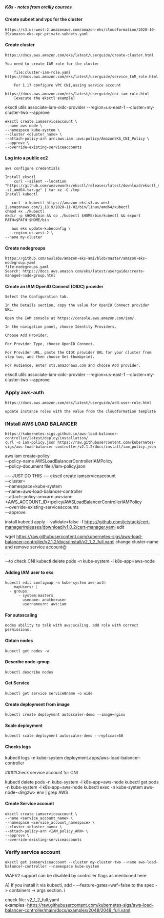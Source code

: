##### K8s - notes from oreilly courses

#### Create subnet and vpc for the cluster

	https://s3.us-west-2.amazonaws.com/amazon-eks/cloudformation/2020-10-29/amazon-eks-vpc-private-subnets.yaml

#### Create cluster

	https://docs.aws.amazon.com/eks/latest/userguide/create-cluster.html

	You need to create IAM role for the cluster

        file:cluster-iam-role.yaml	
	https://docs.aws.amazon.com/eks/latest/userguide/service_IAM_role.html

        For 1.17 configure VPC CNI,ussing service account

	https://docs.aws.amazon.com/eks/latest/userguide/cni-iam-role.html
        [execute the eksctl example]


eksctl utils associate-iam-oidc-provider --region=us-east-1 --cluster=my-cluster-two --approve


	eksctl create iamserviceaccount \
    --name aws-node \
    --namespace kube-system \
    --cluster <cluster_name> \
    --attach-policy-arn arn:aws:iam::aws:policy/AmazonEKS_CNI_Policy \
    --approve \
    --override-existing-serviceaccounts
     
#### Log into a public ec2

	aws configure credentials

	Install eksctl
        curl --silent --location "https://github.com/weaveworks/eksctl/releases/latest/download/eksctl_$(uname -s)_amd64.tar.gz" | tar xz -C /tmp
	Install kubectl
  
       curl -o kubectl https://amazon-eks.s3.us-west-2.amazonaws.com/1.18.9/2020-11-02/bin/linux/amd64/kubectl
	chmod +x ./kubectl
	mkdir -p $HOME/bin && cp ./kubectl $HOME/bin/kubectl && export PATH=$PATH:$HOME/bin

       aws eks update-kubeconfig \
	  --region us-west-2 \
  	--name my-cluster

 
#### Create nodegroups

	https://github.com/awslabs/amazon-eks-ami/blob/master/amazon-eks-nodegroup.yaml
	file:nodegroups.yaml
	Search: https://docs.aws.amazon.com/eks/latest/userguide/create-managed-node-group.html


#### Create an IAM OpenID Connect (OIDC) provider

	Select the Configuration tab.

	In the Details section, copy the value for OpenID Connect provider URL.

	Open the IAM console at https://console.aws.amazon.com/iam/.

	In the navigation panel, choose Identity Providers.

	Choose Add Provider.

	For Provider Type, choose OpenID Connect.

	For Provider URL, paste the OIDC provider URL for your cluster from step two, and then choose Get thumbprint.

	For Audience, enter sts.amazonaws.com and choose Add provider.


eksctl utils associate-iam-oidc-provider --region=us-east-1 --cluster=my-cluster-two --approve



### Apply aws-auth

	https://docs.aws.amazon.com/eks/latest/userguide/add-user-role.html

	update instance roles with the value from the cloudformation template


### INstall AWS LOAD BALANCER

	https://kubernetes-sigs.github.io/aws-load-balancer-controller/latest/deploy/installation/
	curl -o iam-policy.json https://raw.githubusercontent.com/kubernetes-sigs/aws-load-balancer-controller/v2.1.2/docs/install/iam_policy.json

aws iam create-policy \
    --policy-name AWSLoadBalancerControllerIAMPolicy \
    --policy-document file://iam-policy.json


--- JUST DO THIS ---
eksctl create iamserviceaccount \
--cluster=<cluster-name> \
--namespace=kube-system \
--name=aws-load-balancer-controller \
--attach-policy-arn=arn:aws:iam::<AWS_ACCOUNT_ID>:policy/AWSLoadBalancerControllerIAMPolicy \
--override-existing-serviceaccounts \
--approve



install
kubectl apply --validate=false -f https://github.com/jetstack/cert-manager/releases/download/v1.0.2/cert-manager.yaml
edit

wget https://raw.githubusercontent.com/kubernetes-sigs/aws-load-balancer-controller/v2.1.2/docs/install/v2_1_2_full.yaml
change cluster-name
 and
remove service account@


------------------
  --to check CNI
  kubectl delete pods -n kube-system -l k8s-app=aws-node

	
#### Adding IAM user to eks

	kubectl edit configmap -n kube-system aws-auth        
        mapUsers: |
	  - groups:
	      - system:masters
            usename: anotheruser
            usernameurn: aws:iam 

#### For autoscaling

	nodes ability to talk with aws:scaling, add role with correct permissions.

#### Obtain nodes

	kubectl get nodes -w

#### Describe node-group

	kubectl describe nodes


#### Get Service
	
	kubectl get service service0name -o wide


#### Create deployment from image

	kubectl create deployment autoscaler-demo --image=nginx

#### Scale deployment

	kubectl scale deployment autoscaler-demo --replicas=50	

#### Checks logs

kubectl logs -n kube-system   deployment.apps/aws-load-balancer-controller

####Check service account for CNI

kubectl delete pods -n kube-system -l k8s-app=aws-node
kubectl get pods -n kube-system  -l k8s-app=aws-node
kubectl exec -n kube-system aws-node-<9rgzw> env | grep AWS


#### Create Service account

	eksctl create iamserviceaccount \
    --name <service_account_name> \
    --namespace <service_account_namespace> \
    --cluster <cluster_name> \
    --attach-policy-arn <IAM_policy_ARN> \
    --approve \
    --override-existing-serviceaccounts


### Verify service account

	eksctl get iamserviceaccount --cluster my-cluster-two --name aws-load-balancer-controller --namespace kube-system



WAFV2 support can be disabled by controller flags as mentioned here.

A) If you install it via kubectl, add - --feature-gates=waf=false to the spec -> containers -> args section.
i

check file: v2_1_2_full.yaml
examples=https://raw.githubusercontent.com/kubernetes-sigs/aws-load-balancer-controller/main/docs/examples/2048/2048_full.yaml
